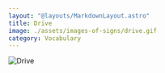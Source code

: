```yaml
---
layout: "@layouts/MarkdownLayout.astro"
title: Drive
image: ./assets/images-of-signs/drive.gif
category: Vocabulary
---
```


![Drive](@signs/drive.gif)
